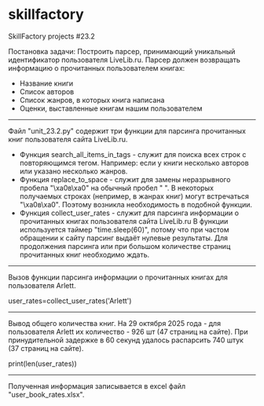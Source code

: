 # skillfactory
SkillFactory projects #23.2

Постановка задачи:
Построить парсер, принимающий уникальный идентификатор пользователя LiveLib.ru. Парсер должен возвращать информацию о прочитанных пользователем книгах:
- Название книги
- Список авторов
- Список жанров, в которых книга написана
- Оценки, выставленные книгам нашим пользователем

---

Файл "unit_23.2.py" содержит три функции для парсинга прочитанных книг пользователя сайта LiveLib.ru.
- Функция search_all_items_in_tags - служит для поиска всех строк с повторяющимся тегом.
                Например: если у книги несколько авторов или указано несколько жанров.
- Функция replace_to_space - служит для замены неразрывного пробела "\xa0в\xa0" на обычный пробел " ".
            В некоторых получаемых строках (непример, в жанрах книг) могут встречаться "\xa0в\xa0".
            Поэтому возникла необходимость в подобной функции.
- Функция collect_user_rates - служит для парсинга информации о прочитанных книгах пользователя сайта LiveLib.ru
            В функции используется таймер "time.sleep(60)", потому что при частом обращении к сайту парсинг выдаёт нулевые
            результаты. Для продолжения парсинга или при большом количестве страниц прочитанных книг необходимо ждать.

---

Вызов функции парсинга информации о прочитанных книгах для пользователя Arlett.

user_rates=collect_user_rates('Arlett')

---

Вывод общего количества книг.
На 29 октября 2025 года - для пользователя Arlett их количество - 926 шт (47 страниц на сайте).
При принудительной задержке в 60 секунд удалось распарсить 740 штук (37 страниц на сайте).

print(len(user_rates))

---

Полученная информация записывается в excel файл "user_book_rates.xlsx".

